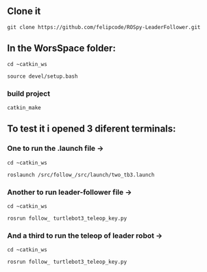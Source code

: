 ## Clone it
`git clone https://github.com/felipcode/ROSpy-LeaderFollower.git` 

## In the WorsSpace folder:
`cd ~catkin_ws`

 `source devel/setup.bash`
 
 ### build project
 
 `catkin_make`


## To test it i opened 3 diferent terminals:
### One to run the .launch file ->
`cd ~catkin_ws`

 `roslaunch /src/follow_/src/launch/two_tb3.launch`

### Another to run leader-follower file ->
`cd ~catkin_ws`

`rosrun follow_ turtlebot3_teleop_key.py`

### And a third to run the teleop of leader robot ->
`cd ~catkin_ws`

`rosrun follow_ turtlebot3_teleop_key.py`
